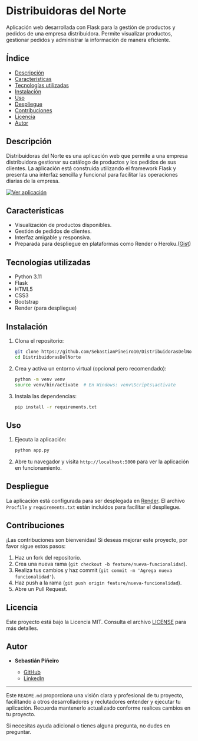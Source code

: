 
# Distribuidoras del Norte

Aplicación web desarrollada con Flask para la gestión de productos y pedidos de una empresa distribuidora. Permite visualizar productos, gestionar pedidos y administrar la información de manera eficiente.

## Índice

* [Descripción](#descripción)
* [Características](#características)
* [Tecnologías utilizadas](#tecnologías-utilizadas)
* [Instalación](#instalación)
* [Uso](#uso)
* [Despliegue](#despliegue)
* [Contribuciones](#contribuciones)
* [Licencia](#licencia)
* [Autor](#autor)

## Descripción

Distribuidoras del Norte es una aplicación web que permite a una empresa distribuidora gestionar su catálogo de productos y los pedidos de sus clientes. La aplicación está construida utilizando el framework Flask y presenta una interfaz sencilla y funcional para facilitar las operaciones diarias de la empresa.

[![Ver aplicación](https://img.shields.io/badge/Ver%20Aplicaci%C3%B3n-en%20Render-blue?style=for-the-badge)](https://distribuidorasdelnorte.onrender.com/home)


## Características

* Visualización de productos disponibles.
* Gestión de pedidos de clientes.
* Interfaz amigable y responsiva.
* Preparada para despliegue en plataformas como Render o Heroku.([Gist][1])

## Tecnologías utilizadas

* Python 3.11
* Flask
* HTML5
* CSS3
* Bootstrap
* Render (para despliegue)

## Instalación

1. Clona el repositorio:

   ```bash
   git clone https://github.com/SebastianPineiro10/DistribuidorasDelNorte.git
   cd DistribuidorasDelNorte
   ```

2. Crea y activa un entorno virtual (opcional pero recomendado):

   ```bash
   python -m venv venv
   source venv/bin/activate  # En Windows: venv\Scripts\activate
   ```

3. Instala las dependencias:

   ```bash
   pip install -r requirements.txt
   ```

## Uso

1. Ejecuta la aplicación:

   ```bash
   python app.py
   ```

2. Abre tu navegador y visita `http://localhost:5000` para ver la aplicación en funcionamiento.

## Despliegue

La aplicación está configurada para ser desplegada en [Render](https://render.com/). El archivo `Procfile` y `requirements.txt` están incluidos para facilitar el despliegue.

## Contribuciones

¡Las contribuciones son bienvenidas! Si deseas mejorar este proyecto, por favor sigue estos pasos:

1. Haz un fork del repositorio.
2. Crea una nueva rama (`git checkout -b feature/nueva-funcionalidad`).
3. Realiza tus cambios y haz commit (`git commit -m 'Agrega nueva funcionalidad'`).
4. Haz push a la rama (`git push origin feature/nueva-funcionalidad`).
5. Abre un Pull Request.

## Licencia

Este proyecto está bajo la Licencia MIT. Consulta el archivo [LICENSE](LICENSE) para más detalles.

## Autor

* **Sebastián Piñeiro**

  * [GitHub](https://github.com/SebastianPineiro10)
  * [LinkedIn](https://www.linkedin.com/in/sebastianpineiro/)

---

Este `README.md` proporciona una visión clara y profesional de tu proyecto, facilitando a otros desarrolladores y reclutadores entender y ejecutar tu aplicación. Recuerda mantenerlo actualizado conforme realices cambios en tu proyecto.

Si necesitas ayuda adicional o tienes alguna pregunta, no dudes en preguntar.

[1]: https://gist.github.com/DomPizzie/7a5ff55ffa9081f2de27c315f5018afc?utm_source=chatgpt.com "A simple README.md template - GitHub Gist"
